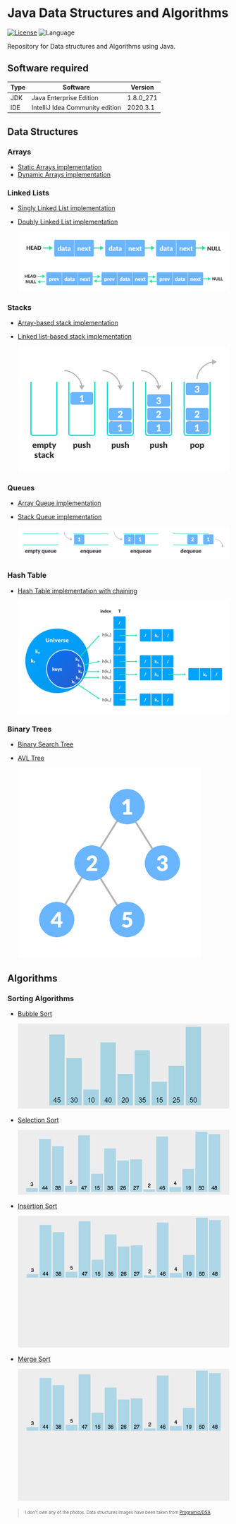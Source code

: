 # Java Data Structures and Algorithms

[![License](https://img.shields.io/badge/License-Apache%202.0-blue?style=flat-square)](LICENSE)
![Language](https://img.shields.io/badge/Language-Java-green?style=flat-square)

Repository for Data structures and Algorithms using Java.

## Software required

| Type | Software                        | Version   |
| ---- | ------------------------------- | --------- |
| JDK  | Java Enterprise Edition         | 1.8.0_271 |
| IDE  | IntelliJ Idea Community edition | 2020.3.1  |

## Data Structures

### Arrays

-   [Static Arrays implementation](DataStructures/StaticArrays/src/com/dhanush/array/ArrayList.java)
-   [Dynamic Arrays implementation](DataStructures/DynamicArrays/src/com/dhanush/array/ArrayList.java)

### Linked Lists

-   [Singly Linked List implementation](DataStructures/LinkedList/src/com/dhanush/linkedList/SinglyLinkedList.java)
-   [Doubly Linked List implementation](DataStructures/LinkedList/src/com/dhanush/linkedList/DoublyLinkedList.java)

    ![Singly-linked-list](./images/singly-linked-list.png)
    ![Doubly-linked-list](./images/doubly-linked-list.png)

### Stacks

-   [Array-based stack implementation](DataStructures/Stacks/src/com/dhanush/stack/ArrayStack.java)
-   [Linked list-based stack implementation](DataStructures/Stacks/src/com/dhanush/stack/ListStack.java)

    ![lifo-stack-implementation](./images/lifo-stack.png)

### Queues

-   [Array Queue implementation](DataStructures/Queues/src/com/dhanush/queue/ArrayQueue.java)
-   [Stack Queue implementation](DataStructures/Queues/src/com/dhanush/queue/StackedQueue.java)

    ![fifo-stack-implementation](./images/fifo-queue.png)

### Hash Table

-   [Hash Table implementation with chaining](DataStructures/HashTables/src/com/dhanush/hashtable/HashTable.java)

    ![hash-with-chaining](./images/hash-with-chaining.png)

### Binary Trees

-   [Binary Search Tree](DataStructures/BinaryTrees/src/com/dhanush/tree/BinarySearchTree.java)
-   [AVL Tree](DataStructures/BinaryTrees/src/com/dhanush/tree/AVLTree.java)

    ![binary-tree](./images/binary-tree.png)

## Algorithms

### Sorting Algorithms

-   [Bubble Sort](Algorithms/SortingAlgorithms/src/com/dhanush/sorter/BubbleSort.java)

    ![bubble-sort](./images/bubble-sort.gif)

-   [Selection Sort](Algorithms/SortingAlgorithms/src/com/dhanush/sorter/SelectionSort.java)

    ![selection-sort](./images/selection-sort.gif)

-   [Insertion Sort](Algorithms/SortingAlgorithms/src/com/dhanush/sorter/InsertionSort.java)

    ![insertion-sort](./images/insertion-sort.gif)

-   [Merge Sort](Algorithms/SortingAlgorithms/src/com/dhanush/sorter/MergeSort.java)

    ![merge-sort](./images/merge-sort.gif)

> <sub><sup>I don't own any of the photos. Data structures images have been taken from [Programiz/DSA](https://www.programiz.com/dsa)</sup></sub>
